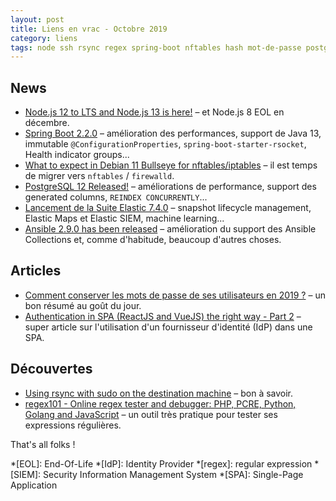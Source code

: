 ```yaml
---
layout: post
title: Liens en vrac - Octobre 2019
category: liens
tags: node ssh rsync regex spring-boot nftables hash mot-de-passe postgresql sécurité spa idp oauth oidc
---
```


## News
* [Node.js 12 to LTS and Node.js 13 is here!](https://medium.com/@nodejs/node-js-12-to-lts-and-node-js-13-is-here-e28d6a4a2bd)
  – et Node.js 8 EOL en décembre.
* [Spring Boot 2.2.0](https://spring.io/blog/2019/10/16/spring-boot-2-2-0)
  – amélioration des performances, support de Java 13, immutable `@ConfigurationProperties`,
    `spring-boot-starter-rsocket`, Health indicator groups...
* [What to expect in Debian 11 Bullseye for nftables/iptables](https://ral-arturo.org/2019/10/14/debian-netfilter.html)
  – il est temps de migrer vers `nftables` / `firewalld`. 
* [PostgreSQL 12 Released!](https://www.postgresql.org/about/news/1976/)
  – améliorations de performance, support des generated columns, `REINDEX CONCURRENTLY`...
* [Lancement de la Suite Elastic 7.4.0](https://www.elastic.co/fr/blog/elastic-stack-7-4-0-released)
  – snapshot lifecycle management, Elastic Maps et Elastic SIEM, machine learning...
* [Ansible 2.9.0 has been released](https://www.reddit.com/r/ansible/comments/dpskzg/ansible_290_has_been_released/)
  – amélioration du support des Ansible Collections et, comme d'habitude, beaucoup d'autres choses.

## Articles
* [Comment conserver les mots de passe de ses utilisateurs en 2019 ?](https://blog.octo.com/comment-conserver-les-mots-de-passe-de-ses-utilisateurs-en-2019/)
  – un bon résumé au goût du jour.
* [Authentication in SPA (ReactJS and VueJS) the right way - Part 2](https://jcbaey.com/oauth2-oidc-best-practices-in-spa)
  – super article sur l'utilisation d'un fournisseur d'identité (IdP) dans une SPA.

## Découvertes
* [Using rsync with sudo on the destination machine](https://askubuntu.com/questions/719439/using-rsync-with-sudo-on-the-destination-machine)
  – bon à savoir.
* [regex101 - Online regex tester and debugger: PHP, PCRE, Python, Golang and JavaScript](https://regex101.com/)
  – un outil très pratique pour tester ses expressions régulières.

That's all folks !

*[EOL]: End-Of-Life
*[IdP]: Identity Provider
*[regex]: regular expression
*[SIEM]: Security Information Management System
*[SPA]: Single-Page Application
